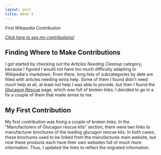```yaml
---
layout: post
title: Week 3
---
```


_First Wikipedia Contribution_

[_Click here to see my contributions!_](https://en.wikipedia.org/wiki/Special:Contributions/Melello)

## Finding Where to Make Contributions

I got started by checking out the _Articles Needing Cleanup_ category, because I figured I would not have too much difficulty adapting to Wikipedia's markdown. From there, long lists of subcategories by date are filled with articles needing extra help. Some of them I found didn't need much help at all, at least not help I was able to provide, but then I found the [Glucagon Rescue](https://en.wikipedia.org/wiki/Glucagon_rescue) page, which was full of broken links. I decided to go in a fix a couple of them that made sense to me.

## My First Contribution

My first contribution was fixing a couple of broken links. In the "Manufacturers of Glucagon rescue kits" section, there were two links to manufacturer brochures of the leading glucagon rescue kits. In both cases, these brochures used to be linked from the manufactures main website, but now these products each have their own websites full of much more information. Thus, I updated the links to reflect the migrated information.
